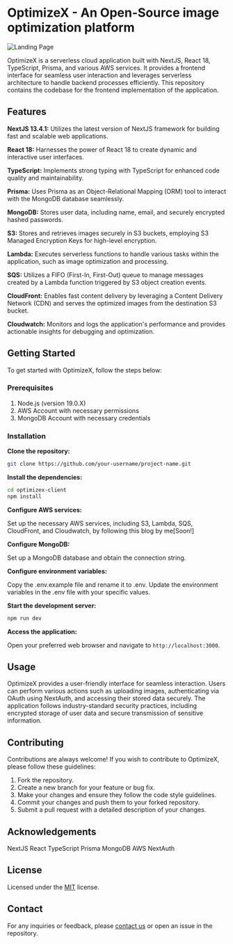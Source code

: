 # OptimizeX - An Open-Source image optimization platform

![Landing Page](https://media-bucket-project.s3.ap-south-1.amazonaws.com/1.png)

OptimizeX is a serverless cloud application built with NextJS, React 18, TypeScript, Prisma, and various AWS services. It provides a frontend interface for seamless user interaction and leverages serverless architecture to handle backend processes efficiently. This repository contains the codebase for the frontend implementation of the application.

## Features

**NextJS 13.4.1:** Utilizes the latest version of NextJS framework for building fast and scalable web applications.

**React 18:** Harnesses the power of React 18 to create dynamic and interactive user interfaces.

**TypeScript:** Implements strong typing with TypeScript for enhanced code quality and maintainability.

**Prisma:** Uses Prisma as an Object-Relational Mapping (ORM) tool to interact with the MongoDB database seamlessly.

**MongoDB:** Stores user data, including name, email, and securely encrypted hashed passwords.

**S3:** Stores and retrieves images securely in S3 buckets, employing S3 Managed Encryption Keys for high-level encryption.

**Lambda:** Executes serverless functions to handle various tasks within the application, such as image optimization and processing.

**SQS:** Utilizes a FIFO (First-In, First-Out) queue to manage messages created by a Lambda function triggered by S3 object creation events.

**CloudFront:** Enables fast content delivery by leveraging a Content Delivery Network (CDN) and serves the optimized images from the destination S3 bucket.

**Cloudwatch:** Monitors and logs the application's performance and provides actionable insights for debugging and optimization.

## Getting Started

To get started with OptimizeX, follow the steps below:

### Prerequisites

1. Node.js (version 19.0.X)
2. AWS Account with necessary permissions
3. MongoDB Account with necessary credentials

### Installation

**Clone the repository:**

```bash
git clone https://github.com/your-username/project-name.git
```

**Install the dependencies:**

```bash
cd optimizex-client
npm install
```

**Configure AWS services:**

Set up the necessary AWS services, including S3, Lambda, SQS, CloudFront, and Cloudwatch, by following this blog by me[Soon!]

**Configure MongoDB:**

Set up a MongoDB database and obtain the connection string.

**Configure environment variables:**

Copy the .env.example file and rename it to .env.
Update the environment variables in the .env file with your specific values.

**Start the development server:**

```bash
npm run dev
```

**Access the application:**

Open your preferred web browser and navigate to `http://localhost:3000`.

## Usage

OptimizeX provides a user-friendly interface for seamless interaction. Users can perform various actions such as uploading images, authenticating via OAuth using NextAuth, and accessing their stored data securely. The application follows industry-standard security practices, including encrypted storage of user data and secure transmission of sensitive information.

## Contributing

Contributions are always welcome! If you wish to contribute to OptimizeX, please follow these guidelines:

1. Fork the repository.
2. Create a new branch for your feature or bug fix.
3. Make your changes and ensure they follow the code style guidelines.
4. Commit your changes and push them to your forked repository.
5. Submit a pull request with a detailed description of your changes.

## Acknowledgements

NextJS
React
TypeScript
Prisma
MongoDB
AWS
NextAuth

## License

Licensed under the [MIT](https://opensource.org/license/mit/) license.

## Contact

For any inquiries or feedback, please [contact us](BharathxxD@gmail.com) or open an issue in the repository.
